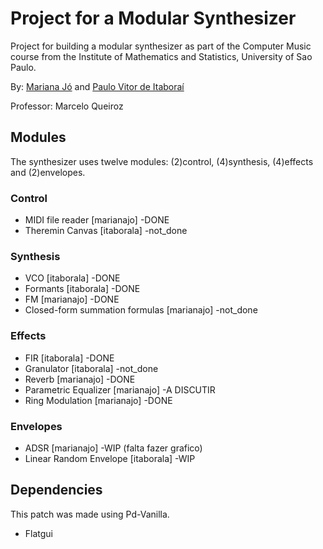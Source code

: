 # Project for a Modular Synthesizer

Project for building a modular synthesizer as part of the Computer Music course from the Institute of Mathematics and Statistics, University of Sao Paulo.

By: [Mariana Jó](http://github.com/marianajo) and [Paulo Vitor de Itaboraí](http://github.com/itaborala)

Professor: Marcelo Queiroz

## Modules
The synthesizer uses twelve modules: (2)control, (4)synthesis, (4)effects and (2)envelopes.

### Control
* MIDI file reader [marianajo] -DONE
* Theremin Canvas [itaborala] -not_done

### Synthesis
* VCO [itaborala] -DONE
* Formants [itaborala] -DONE
* FM [marianajo] -DONE
* Closed-form summation formulas [marianajo] -not_done

### Effects
* FIR [itaborala] -DONE
* Granulator [itaborala] -not_done
* Reverb [marianajo] -DONE
* Parametric Equalizer [marianajo] -A DISCUTIR
* Ring Modulation [marianajo] -DONE

### Envelopes
* ADSR [marianajo] -WIP (falta fazer grafico)
* Linear Random Envelope [itaborala] -WIP

## Dependencies
This patch was made using Pd-Vanilla.
- Flatgui
